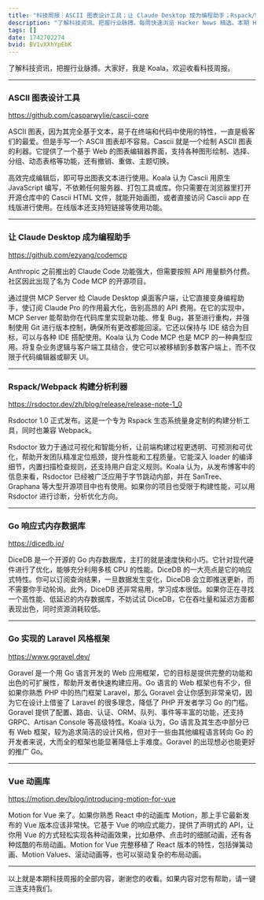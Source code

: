 ```yaml
---
title: "科技周报｜ASCII 图表设计工具；让 Claude Desktop 成为编程助手；Rspack/Webpack 构建分析利器"
description: "了解科技资讯、把握行业脉搏。每周快速浏览 Hacker News 精选。本期 Hacker Newsletter 地址：https://buttondown.com/hacker-newsletter/archive/hacker-newsletter-738/"
tags: []
date: 1742702274
bvid: BV1vXXhYpEbK
---
```

了解科技资讯，把握行业脉搏。大家好，我是 Koala，欢迎收看科技周报。

---

### ASCII 图表设计工具
https://github.com/casparwylie/cascii-core

ASCII 图表，因为其完全基于文本，易于在终端和代码中使用的特性，一直是极客们的最爱。但是手写一个 ASCII 图表却不容易。Cascii 就是一个绘制 ASCII 图表的利器。它提供了一个基于 Web 的图表编辑器界面，支持各种图形绘制、选择、分组、动态表格等功能，还有撤销、重做、主题切换。

高效完成编辑后，即可导出图表文本进行使用。Koala 认为 Cascii 用原生 JavaScript 编写，不依赖任何服务器、打包工具或库。你只需要在浏览器里打开开源仓库中的 Cascii HTML 文件，就能开始画图，或者直接访问 Cascii app 在线版进行使用。在线版本还支持短链接等使用功能。

---

### 让 Claude Desktop 成为编程助手
https://github.com/ezyang/codemcp

Anthropic 之前推出的 Claude Code 功能强大，但需要按照 API 用量额外付费。社区因此出现了名为 Code MCP 的开源项目。

通过提供 MCP Server 给 Claude Desktop 桌面客户端，让它直接变身编程助手，使订阅 Claude Pro 的作用最大化，告别高昂的 API 费用。在它的实现中，MCP Server 能帮助你在代码库里实现新功能、修复 Bug，甚至进行重构，并强制使用 Git 进行版本控制，确保所有更改都能回滚。它还以保持与 IDE 结合为目标，可以与各种 IDE 搭配使用。Koala 认为 Code MCP 也是 MCP 的一种典型应用。将复杂业务逻辑与客户端工具结合，使它可以被移植到多数客户端上，而不仅限于代码编辑器或聊天 UI。

---

### Rspack/Webpack 构建分析利器
https://rsdoctor.dev/zh/blog/release/release-note-1_0

Rsdoctor 1.0 正式发布。这是一个专为 Rspack 生态系统量身定制的构建分析工具，同时也兼容 Webpack。

Rsdoctor 致力于通过可视化和智能分析，让前端构建过程更透明、可预测和可优化，帮助开发团队精准定位瓶颈，提升性能和工程质量。它能深入 loader 的编译细节，内置扫描检查规则，还支持用户自定义规则。Koala 认为，从发布博客中的信息来看，Rsdoctor 已经被广泛应用于字节跳动内部，并在 SanTree、Graphana 等大型开源项目中也有使用。如果你的项目也受限于构建性能，可以用 Rsdoctor 进行诊断，分析优化方向。

---

### Go 响应式内存数据库
https://dicedb.io/

DiceDB 是一个开源的 Go 内存数据库，主打的就是速度快和小巧。它针对现代硬件进行了优化，能够充分利用多核 CPU 的性能。DiceDB 的一大亮点是它的响应式特性。你可以订阅查询结果，一旦数据发生变化，DiceDB 会立即推送更新，而不需要你手动轮询。此外，DiceDB 还非常易用，学习成本很低。如果你正在寻找一个高性能、低延迟的内存数据库，不妨试试 DiceDB，它在吞吐量和延迟方面都表现出色，同时资源消耗较低。

---

### Go 实现的 Laravel 风格框架
https://www.goravel.dev/

Goravel 是一个用 Go 语言开发的 Web 应用框架，它的目标是提供完整的功能和出色的可扩展性，帮助开发者快速构建应用。Go 语言的 Web 框架也有不少，但如果你熟悉 PHP 中的热门框架 Laravel，那么 Goravel 会让你感到非常亲切，因为它在设计上借鉴了 Laravel 的很多理念，降低了 PHP 开发者学习 Go 的门槛。Goravel 提供了配置、路由、认证、ORM、队列、事件等丰富的功能，还支持 GRPC、Artisan Console 等高级特性。Koala 认为，Go 语言及其生态中部分已有 Web 框架，较为追求简洁的设计风格，但对于一些由其他编程语言转向 Go 的开发者来说，大而全的框架也能显著降低上手难度。Goravel 的出现想必也能更好的推广 Go。

---

### Vue 动画库
https://motion.dev/blog/introducing-motion-for-vue

Motion for Vue 来了。如果你熟悉 React 中的动画库 Motion，那上手它最新发布的 Vue 版本应该非常快。它基于 Vue 的响应式能力，提供了声明式的 API，让你用 Vue 的方式轻松实现各种动画效果，比如悬停、点击时的细腻动画，还有各种炫酷的布局动画。Motion for Vue 完整移植了 React 版本的特性，包括弹簧动画、Motion Values、滚动动画等，也可以驱动复杂的布局动画。

---

以上就是本期科技周报的全部内容，谢谢您的收看。如果内容对您有帮助，请一键三连支持我们。

